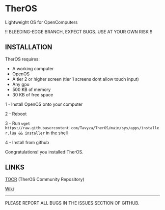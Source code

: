 # TherOS
Lightweight OS for OpenComputers

!! BLEEDING-EDGE BRANCH, EXPECT BUGS. USE AT YOUR OWN RISK !!

## INSTALLATION

TherOS requires:
- A working computer
- OpenOS
- A tier 2 or higher screen (tier 1 screens dont allow touch input)
- Any gpu
- 500 KB of memory
- 30 KB of free space

1 - Install OpenOS onto your computer

2 - Reboot

3 - Run ```wget https://raw.githubusercontent.com/Tavyza/TherOS/main/sys/apps/installer.lua && installer``` in the shell

4 - Install from github

Congratulations! you installed TherOS.

## LINKS
[TOCR](https://github.com/Tavyza/TherOS_community_repo) (TherOS Community Repository)

[Wiki](https://github.com/Tavyza/TherOS/wiki/)

-------------------------------------------

PLEASE REPORT ALL BUGS IN THE ISSUES SECTION OF GITHUB.


